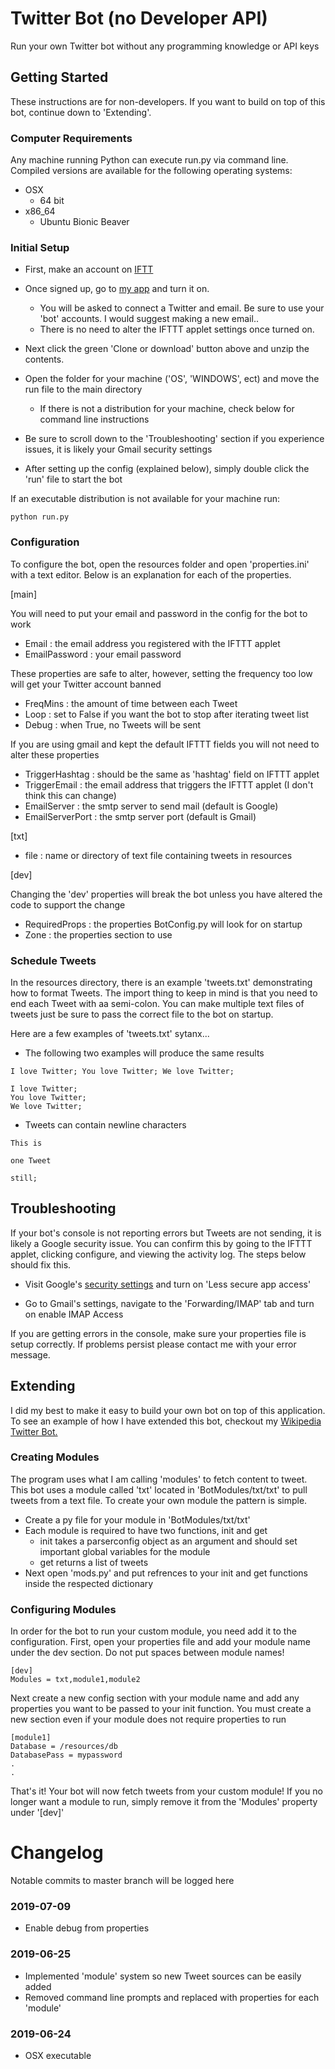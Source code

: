 # Twitter Bot (no Developer API)

Run your own Twitter bot without any programming knowledge or API keys

## Getting Started

These instructions are for non-developers. If you want to build on top of this bot, continue down to 'Extending'.

### Computer Requirements
Any machine running Python can execute run.py via command line. Compiled versions are available for the following operating systems:

* OSX
  * 64 bit
* x86_64
  * Ubuntu Bionic Beaver

### Initial Setup

* First, make an account on [IFTT](https://ifttt.com/applets/KhYNACJF-emailtotweet)

* Once signed up, go to [my app](https://ifttt.com/applets/KhYNACJF-emailtotweet) and turn it on.
  * You will be asked to connect a Twitter and email. Be sure to use your 'bot' accounts. I would suggest making a new email..
  * There is no need to alter the IFTTT applet settings once turned on.

* Next click the green 'Clone or download' button above and unzip the contents.

* Open the folder for your machine ('OS', 'WINDOWS', ect) and move the run file to the main directory
  * If there is not a distribution for your machine, check below for command line instructions

* Be sure to scroll down to the 'Troubleshooting' section if you experience issues, it is likely your Gmail security settings

* After setting up the config (explained below), simply double click the 'run' file to start the bot

If an executable distribution is not available for your machine run:
```
python run.py
```


### Configuration

To configure the bot, open the resources folder and open 'properties.ini' with a text editor. Below is an explanation for each of the properties.

[main]

You will need to put your email and password in the config for the bot to work
* Email : the email address you registered with the IFTTT applet
* EmailPassword : your email password

These properties are safe to alter, however, setting the frequency too low will get your Twitter account banned
* FreqMins : the amount of time between each Tweet 
* Loop : set to False if you want the bot to stop after iterating tweet list
* Debug : when True, no Tweets will be sent

If you are using gmail and kept the default IFTTT fields you will not need to alter these properties
* TriggerHashtag : should be the same as 'hashtag' field on IFTTT applet
* TriggerEmail : the email address that triggers the IFTTT applet (I don't think this can change)
* EmailServer : the smtp server to send mail (default is Google)
* EmailServerPort : the smtp server port (default is Gmail)

[txt]
* file : name or directory of text file containing tweets in resources

[dev]

Changing the 'dev' properties will break the bot unless you have altered the code to support the change
* RequiredProps : the properties BotConfig.py will look for on startup
* Zone : the properties section to use

### Schedule Tweets

In the resources directory, there is an example 'tweets.txt' demonstrating how to format Tweets. The import thing to keep 
in mind is that you need to end each Tweet with aa semi-colon. You can make multiple text files of tweets just be sure to 
pass the correct file to the bot on startup.

Here are a few examples of 'tweets.txt' sytanx...

* The following two examples will produce the same results
```
I love Twitter; You love Twitter; We love Twitter;
```
```
I love Twitter;
You love Twitter;
We love Twitter;
```

* Tweets can contain newline characters
```
This is 

one Tweet

still;
```

## Troubleshooting
If your bot's console is not reporting errors but Tweets are not sending, it is likely a Google security issue. You can confirm this by going to the IFTTT applet, clicking configure, and viewing the activity log. The steps below should fix this.

* Visit Google's [security settings](https://myaccount.google.com/security?pli=1#connectedapps) and turn on 'Less secure app access'

* Go to Gmail's settings, navigate to the 'Forwarding/IMAP' tab and turn on enable IMAP Access

If you are getting errors in the console, make sure your properties file is setup correctly. If problems persist please contact me with your error message.

## Extending
I did my best to make it easy to build your own bot on top of this application. To see an example of how I have extended this bot, checkout my [Wikipedia Twitter Bot.](https://github.com/JackPhallen/WikiTwitterBot)

### Creating Modules

The program uses what I am calling 'modules' to fetch content to tweet. This bot uses a module called 'txt' located in 'BotModules/txt/txt' to pull tweets from a text file. To create your own module the pattern is simple. 

* Create a py file for your module in 'BotModules/txt/txt' 
* Each module is required to have two functions, init and get
  * init takes a parserconfig object as an argument and should set important global variables for the module
  * get returns a list of tweets
* Next open 'mods.py' and put refrences to your init and get functions inside the respected dictionary

### Configuring Modules

In order for the bot to run your custom module, you need add it to the configuration. First, open your properties file and add your module name under the dev section. Do not put spaces between module names!
```
[dev]
Modules = txt,module1,module2
```
Next create a new config section with your module name and add any properties you want to be passed to your init function. You must create a new section even if your module does not require properties to run
```
[module1]
Database = /resources/db
DatabasePass = mypassword
.
.
```
That's it! Your bot will now fetch tweets from your custom module! If you no longer want a module to run, simply remove it from the 'Modules' property under '[dev]'

  



# Changelog

Notable commits to master branch will be logged here

### 2019-07-09
- Enable debug from properties

### 2019-06-25
- Implemented 'module' system so new Tweet sources can be easily added
- Removed command line prompts and replaced with properties for each 'module'

### 2019-06-24
- OSX executable
